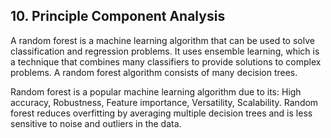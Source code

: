 ## 10. Principle Component Analysis
A random forest is a machine learning algorithm that can be used to solve classification and regression problems. 
It uses ensemble learning, which is a technique that combines many classifiers to provide solutions to complex problems.
A random forest algorithm consists of many decision trees. 

Random forest is a popular machine learning algorithm due to its: High accuracy, Robustness, Feature importance, Versatility, Scalability. 
Random forest reduces overfitting by averaging multiple decision trees and is less sensitive to noise and outliers in the data.
